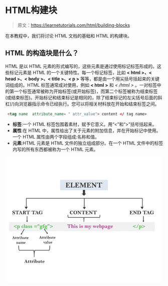 # HTML构建块

> 原文：<https://learnetutorials.com/html/building-blocks>

在本教程中，我们将讨论 HTML 文档的基础和 HTML 的构建块。

## HTML 的构造块是什么？

HTML 是以 HTML 元素的形式编写的，这些元素是通过使用标记标签形成的。这些标记元素是 HTML 的一个关键特性。每一个标记标签，比如 **< html >、< head >、< body >、< title >、< p >** 等等，都是由一个用尖括号括起来的关键词组成的。HTML 标签通常成对使用，例如 **< html >** 和 *< /html >* 。一对标签中的第一个标签通常被称为开始标签(或开始标签)，而第二个标签被称为结束标签(或结束标签)。开始标记和结束标记是相同的，除了结束标记的左尖括号后面的斜杠(/)向浏览器指示命令已经执行。您可以将相关材料放在开始和结束标签之间。

```html
 <tag name  attribute_name= " attr_value"> content </ tag name> 

```

*   **标签**:一个 HTML 标签包围着素材，赋予它意义。用“<”和“>”括号括起来。
*   **属性**:在 HTML 中，属性给出了关于元素的附加信息，并在开始标记中使用。一个 HTML 属性由两个字段组成:名称和值。
*   **元素**:HTML 元素是 HTML 文件的独立组成部分。在一个 HTML 文件中的标签内写的所有东西都被称为一个 HTML 元素。

![HTML - Introduction](img/82b52e43ed4bdec4a4c85808c6551751.png)